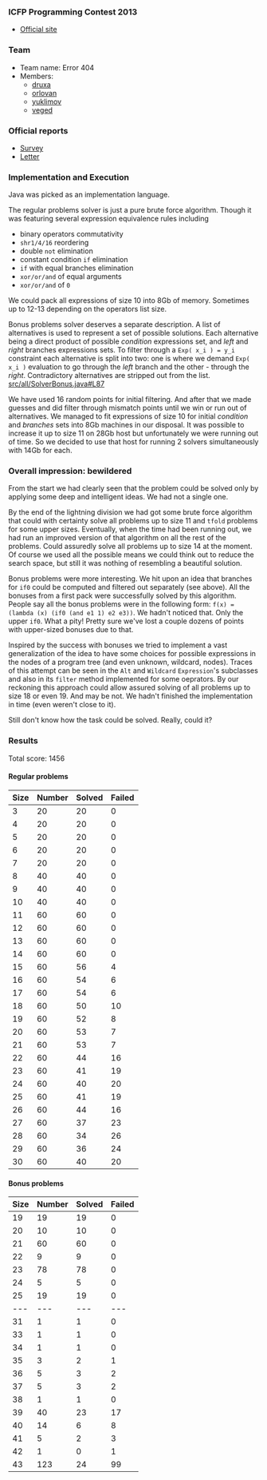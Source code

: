 ### ICFP Programming Contest 2013

 - [Official site](http://icfpc2013.cloudapp.net)

### Team
 - Team name: Error 404
 - Members:
   - [druxa](https://github.com/druxa/)
   - [orlovan](https://github.com/orlovan/)
   - [yuklimov](https://github.com/yuklimov/)
   - [veged](https://github.com/veged/)

### Official reports
  - [Survey](SURVEY.md)
  - [Letter](LETTER.md)

### Implementation and Execution

Java was picked as an implementation language.

The regular problems solver is just a pure brute force algorithm. 
Though it was featuring several expression equivalence rules including
 - binary operators commutativity
 - `shr1/4/16` reordering
 - double `not` elimination
 - constant condition `if` elimination
 - `if` with equal branches elimination
 - `xor/or/and` of equal arguments 
 - `xor/or/and` of `0`

We could pack all expressions of size 10 into 8Gb of memory. Sometimes up to 12-13 depending on the operators list size.
 
Bonus problems solver deserves a separate description. 
A list of alternatives is used to represent a set of possible solutions.
Each alternative being a direct product of possible *condition* expressions set, and *left* and *right* branches expressions sets.
To filter through a `Exp( x_i ) = y_i` constraint each alternative is split into two:
one is where we demand `Exp( x_i )` evaluation to go through the *left* branch and the other - through the *right*.
Contradictory alternatives are stripped out from the list.  
[src/all/SolverBonus.java#L87](src/all/SolverBonus.java#L87)

We have used 16 random points for initial filtering. 
And after that we made guesses and did filter through mismatch points until we win or run out of alternatives.
We managed to fit expressions of size 10 for initial *condition* and *branches* sets into 8Gb machines in our disposal.
It was possible to increase it up to size 11 on 28Gb host but unfortunately we were running out of time. 
So we decided to use that host for running 2 solvers simultaneously with 14Gb for each.

### Overall impression: bewildered

From the start we had clearly seen that the problem could be solved only by applying some deep and intelligent ideas. We had not a single one. 

By the end of the lightning division we had got some brute force algorithm that could with certainty solve all problems up to size 11 and `tfold` problems for some upper sizes.
Eventually, when the time had been running out, we had run an improved version of that algorithm on all the rest of the problems. Could assuredly solve all problems up to size 14 at the moment. Of course we used all the possible means we could think out to reduce the search space, but still it was nothing of resembling a beautiful solution.

Bonus problems were more interesting. We hit upon an idea that branches for `if0` could be computed and filtered out separately (see above). All the bonuses from a first pack were successfully solved by this algorithm.
People say all the bonus problems were in the following form: `f(x) = (lambda (x) (if0 (and e1 1) e2 e3))`.  We hadn't noticed that.  Only the upper `if0`.  What a pity!  Pretty sure we've lost a couple dozens of points with upper-sized bonuses due to that.

Inspired by the success with bonuses we tried to implement a vast generalization of the idea to have some choices for possible expressions in the nodes of a program tree (and even unknown, wildcard, nodes). Traces of this attempt can be seen in the `Alt` and `Wildcard` `Expression`'s subclasses and also in its `filter` method implemented for some oeprators.  By our reckoning this approach could allow assured solving of all problems up to size 18 or even 19.  And may be not. We hadn't finished the implementation in time (even weren't close to it).

Still don't know how the task could be solved. Really, could it?

### Results

Total score: 1456

#### Regular problems
Size|Number|Solved|Failed
----|----|----|----
 3  | 20 | 20 |  0
 4  | 20 | 20 |  0
 5  | 20 | 20 |  0
 6  | 20 | 20 |  0
 7  | 20 | 20 |  0
 8  | 40 | 40 |  0
 9  | 40 | 40 |  0
10  | 40 | 40 |  0
11  | 60 | 60 |  0
12  | 60 | 60 |  0
13  | 60 | 60 |  0
14  | 60 | 60 |  0
15  | 60 | 56 |  4
16  | 60 | 54 |  6
17  | 60 | 54 |  6
18  | 60 | 50 | 10
19  | 60 | 52 |  8
20  | 60 | 53 |  7
21  | 60 | 53 |  7
22  | 60 | 44 | 16
23  | 60 | 41 | 19
24  | 60 | 40 | 20
25  | 60 | 41 | 19
26  | 60 | 44 | 16
27  | 60 | 37 | 23
28  | 60 | 34 | 26
29  | 60 | 36 | 24
30  | 60 | 40 | 20

#### Bonus problems
Size|Number|Solved|Failed
----|----|----|----
19  |  19 | 19 |  0
20  |  10 | 10 |  0
21  |  60 | 60 |  0
22  |   9 |  9 |  0
23  |  78 | 78 |  0
24  |   5 |  5 |  0
25  |  19 | 19 |  0
--- | --- | ---| ---
31  |   1 |  1 |  0
33  |   1 |  1 |  0
34  |   1 |  1 |  0
35  |   3 |  2 |  1
36  |   5 |  3 |  2
37  |   5 |  3 |  2
38  |   1 |  1 |  0
39  |  40 | 23 | 17
40  |  14 |  6 |  8
41  |   5 |  2 |  3
42  |   1 |  0 |  1
43  | 123 | 24 | 99
